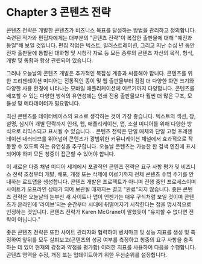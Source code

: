 # Chapter 3 콘텐츠 전략

콘텐츠 전략은 개발한 콘텐츠가 비즈니스 목표를 달성하는 방법을 관리하고 정의합니다. 숙련된 작가와 편집자에게는 대부분의 "콘텐츠 전략"이 복잡한 출판물에 대해 "예전과 동일"해 보일 것입니다. 편집 작업은 텍스트, 일러스트레이션, 그리고 지난 수십 년 동안 전자 출판물에 통합된 대화형 및 시청각 자료 등 모든 종류의 콘텐츠 자산의 목적, 형식, 개발 및 통합과 항상 관련되어 있습니다.

그러나 오늘날의 콘텐츠 개발은 추가적인 복잡성 계층과 씨름해야 합니다. 콘텐츠를 위한 프리젠테이션 미디어는 전통적인 종이 및 웹 출판물부터 점점 더 다양한 화면 크기와 다양한 사용 환경에 나타나는 모바일 애플리케이션에 이르기까지 다양합니다. 콘텐츠를 배포할 수 있는 다양한 방식의 유연성에는 인쇄 전용 출판물보다 훨씬 더 많은 구조, 모듈성 및 메타데이터가 필요합니다.

최신 콘텐츠를 데이터베이스의 요소로 생각하는 것이 가장 좋습니다. 텍스트의 섹션, 장, 설명, 심지어 개별 단락까지 인쇄, 웹, 애플리케이션, 앱, 소셜 미디어를 위해 다양한 방식으로 리믹스되고 표시될 수 있습니다. . 콘텐츠 전략은 단일 매체와 단일 고정 프레젠테이션 내러티브를 뛰어넘어 콘텐츠가 광범위한 커뮤니케이션 채널에서 효과적으로 작동할 수 있도록 하는 유연성을 추구합니다. 오늘날 콘텐츠는 가능한 한 검색 엔진에 표시되어야 하며 모든 청중이 접근할 수 있어야 합니다.

이 새로운 다중 채널 미디어 세계에서 포괄적인 콘텐츠 전략은 요구 사항 평가 및 비즈니스 전략 조정부터 개발, 배포, 개정 또는 삭제에 이르기까지 전체 콘텐츠 수명 주기를 안내하는 로드맵을 생성합니다. 콘텐츠 개발은 프로젝트가 아니며 진행 중인 프로세스이며 사이트가 오프라인 상태가 되어 보관될 때까지는 결코 "완료"되지 않습니다. 좋은 콘텐츠 전략은 오늘날의 눈부신 새 사이트나 앱이 언젠가는 매우 구식처럼 보일 것이며 콘텐츠가 온라인에 '라이브'되는 순간부터 시대에 뒤떨어지기 시작한다는 점을 명시적으로 인정하는 것입니다. 콘텐츠 전략가 Karen McGrane이 말했듯이 "유지할 수 없다면 전략이 아닙니다."

좋은 콘텐츠 전략은 또한 사이트 관리자와 협력하여 벤치마크 및 성능 지표를 생성 및 측정하여 앞뒤를 모두 살펴보고(콘텐츠의 성공 여부를 측정하고 청중의 요구 사항을 충족하는 데 있어 현재의 강점과 약점을 평가함) 이러한 지표를 사용하여 다음을 수행합니다. 콘텐츠 영역을 수정, 개정 또는 업데이트하기 위한 우선순위를 설정합니다.
